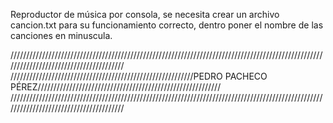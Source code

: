 Reproductor de música por consola, se necesita crear un archivo cancion.txt para su funcionamiento correcto, dentro poner el nombre de las canciones en minuscula.


















































///////////////////////////////////////////////////////////////////////////////////////////////////////////////////////////////////////
//////////////////////////////////////////////////////////PEDRO PACHECO PÉREZ//////////////////////////////////////////////////////////
///////////////////////////////////////////////////////////////////////////////////////////////////////////////////////////////////////
